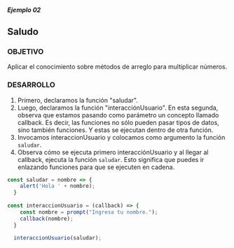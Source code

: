 ##### Ejemplo 02
## Saludo 

### OBJETIVO
Aplicar el conocimiento sobre métodos de arreglo para multiplicar números. 

### DESARROLLO
1. Primero, declaramos la función "saludar".
2. Luego, declaramos la función "interacciónUsuario". En esta segunda, observa que estamos pasando como parámetro un concepto llamado 
callback. Es decir, las funciones no sólo pueden pasar tipos de datos, sino también funciones. Y estas se ejecutan dentro de otra función.
3. Invocamos interaccionUsuario y colocamos como argumento la función `saludar`.
4. Observa cómo se ejecuta primero interacciónUsuario y al llegar al callback, ejecuta la función `saludar`. Esto significa que puedes ir enlazando funciones para que se ejecuten en cadena.

```javascript
const saludar = nombre => {
    alert('Hola ' + nombre);
  }
  
const interaccionUsuario = (callback) => {
    const nombre = prompt("Ingresa tu nombre.");
    callback(nombre);
  }
  
  interaccionUsuario(saludar);
```
